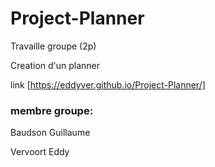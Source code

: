 # Project-Planner

Travaille groupe (2p)

Creation d'un planner 

link [https://eddyver.github.io/Project-Planner/]



### membre groupe:

Baudson Guillaume

Vervoort Eddy

